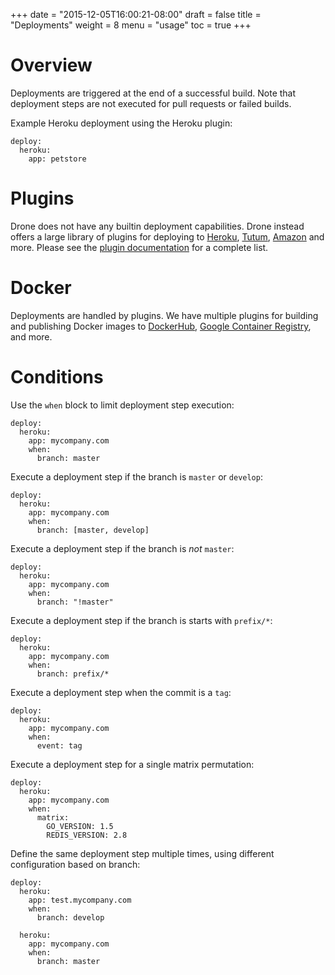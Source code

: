 +++
date = "2015-12-05T16:00:21-08:00"
draft = false
title = "Deployments"
weight = 8
menu = "usage"
toc = true
+++

# Overview

Deployments are triggered at the end of a successful build. Note that deployment steps are not executed for pull requests or failed builds.

Example Heroku deployment using the Heroku plugin:

```
deploy:
  heroku:
    app: petstore
```

# Plugins

Drone does not have any builtin deployment capabilities. Drone instead offers a large library of plugins for deploying to [Heroku](#), [Tutum](#), [Amazon](#) and more. Please see the [plugin documentation](#) for a complete list.

# Docker

Deployments are handled by plugins. We have multiple plugins for building and publishing Docker images to [DockerHub](#), [Google Container Registry](#), and more.

# Conditions

Use the `when` block to limit deployment step execution:

```
deploy:
  heroku:
    app: mycompany.com
    when:
      branch: master
```

Execute a deployment step if the branch is `master` or `develop`:

```
deploy:
  heroku:
    app: mycompany.com
    when:
      branch: [master, develop]
```

Execute a deployment step if the branch is _not_ `master`:

```
deploy:
  heroku:
    app: mycompany.com
    when:
      branch: "!master"
```

Execute a deployment step if the branch is starts with `prefix/*`:

```
deploy:
  heroku:
    app: mycompany.com
    when:
      branch: prefix/*
```

Execute a deployment step when the commit is a `tag`:

```
deploy:
  heroku:
    app: mycompany.com
    when:
      event: tag
```

Execute a deployment step for a single matrix permutation:

```
deploy:
  heroku:
    app: mycompany.com
    when:
      matrix:
        GO_VERSION: 1.5
        REDIS_VERSION: 2.8
```

Define the same deployment step multiple times, using different configuration based on branch:

```
deploy:
  heroku:
    app: test.mycompany.com
    when:
      branch: develop

  heroku:
    app: mycompany.com
    when:
      branch: master
```
